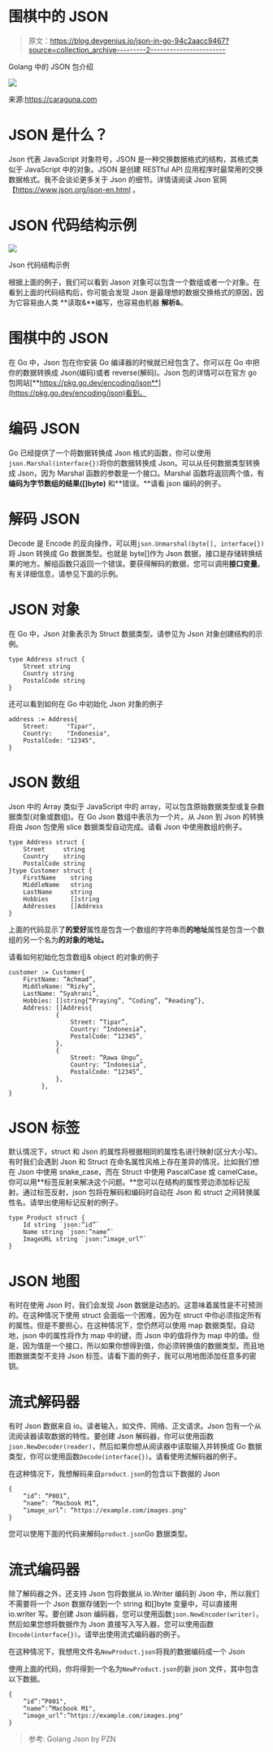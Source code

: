 # 围棋中的 JSON

> 原文：<https://blog.devgenius.io/json-in-go-94c2aacc9467?source=collection_archive---------2----------------------->

Golang 中的 JSON 包介绍

![](img/ae45ee9e7fdf8402f3bcc8dc23d46fbb.png)

来源:https://caraguna.com

# JSON 是什么？

Json 代表 JavaScript 对象符号，JSON 是一种交换数据格式的结构，其格式类似于 JavaScript 中的对象。JSON 是创建 RESTful API 应用程序时最常用的交换数据格式。我不会谈论更多关于 Json 的细节。详情请阅读 Json 官网【https://www.json.org/json-en.html 。

# JSON 代码结构示例

![](img/5a36a280d68e724207ecf4c923f29df4.png)

Json 代码结构示例

根据上面的例子，我们可以看到 Jason 对象可以包含一个数组或者一个对象。在看到上面的代码结构后，你可能会发现 Json 是最理想的数据交换格式的原因，因为它容易由人类 **读取&**编写，也容易由机器 **解析&**。

# 围棋中的 JSON

在 Go 中，Json 包在你安装 Go 编译器的时候就已经包含了。你可以在 Go 中把你的数据转换成 Json(编码)或者 reverse(解码)。Json 包的详情可以在官方 go 包网站[**https://pkg.go.dev/encoding/json**](https://pkg.go.dev/encoding/json)看到。

# 编码 JSON

Go 已经提供了一个将数据转换成 Json 格式的函数，你可以使用`json.Marshal(interface{})`将你的数据转换成 Json。可以从任何数据类型转换成 Json，因为 Marshal 函数的参数是一个接口。Marshal 函数将返回两个值，有**编码为字节数组的结果([]byte)** 和**错误。**请看 json 编码的例子。

# 解码 JSON

Decode 是 Encode 的反向操作，可以用`json.Unmarshal(byte[], interface{})`将 Json 转换成 Go 数据类型。也就是 byte[]作为 Json 数据，接口是存储转换结果的地方。解组函数只返回一个错误。要获得解码的数据，您可以调用**接口变量**。有关详细信息，请参见下面的示例。

# JSON 对象

在 Go 中，Json 对象表示为 Struct 数据类型。请参见为 Json 对象创建结构的示例。

```
type Address struct {
    Street string
    Country string
    PostalCode string
}
```

还可以看到如何在 Go 中初始化 Json 对象的例子

```
address := Address{
    Street:     "Tipar",
    Country:    "Indonesia",
    PostalCode: "12345",
}
```

# JSON 数组

Json 中的 Array 类似于 JavaScript 中的 array，可以包含原始数据类型或复杂数据类型(对象或数组)。在 Go Json 数组中表示为一个片。从 Json 到 Json 的转换将由 Json 包使用 slice 数据类型自动完成。请看 Json 中使用数组的例子。

```
type Address struct {
    Street     string
    Country    string
    PostalCode string
}type Customer struct {
    FirstName    string
    MiddleName   string
    LastName     string
    Hobbies      []string
    Addresses    []Address
}
```

上面的代码显示了**的爱好**属性是包含一个数组的字符串而**的地址**属性是包含一个数组的另一个名为**的对象的地址。**

请看如何初始化包含数组& object 的对象的例子

```
customer := Customer{
    FirstName: “Achmad”,
    MiddleName: “Rizky”,
    LastName: “Syahrani”,
    Hobbies: []string{“Praying”, “Coding”, “Reading”},
    Address: []Address{
             {
                 Street: “Tipar”,
                 Country: “Indonesia”,
                 PostalCode: “12345”,
             },
             {
                 Street: “Rawa Ungu”,
                 Country: “Indonesia”,
                 PostalCode: “12345”,
             },
         },
}
```

# JSON 标签

默认情况下，struct 和 Json 的属性将根据相同的属性名进行映射(区分大小写)。有时我们会遇到 Json 和 Struct 在命名属性风格上存在差异的情况，比如我们想在 Json 中使用 snake_case，而在 Struct 中使用 PascalCase 或 camelCase。你可以用**标签反射来解决这个问题。**您可以在结构的属性旁边添加标记反射。通过标签反射，json 包将在解码和编码时自动在 Json 和 struct 之间转换属性名。请举出使用标记反射的例子。

```
type Product struct {
    Id string `json:”id”`
    Name string `json:”name”`
    ImageURL string `json:”image_url”`
}
```

# JSON 地图

有时在使用 Json 时，我们会发现 Json 数据是动态的。这意味着属性是不可预测的。在这种情况下使用 struct 会面临一个困难，因为在 struct 中你必须指定所有的属性。但是不要担心，在这种情况下，您仍然可以使用 map 数据类型。自动地，json 中的属性将作为 map 中的键，而 Json 中的值将作为 map 中的值。但是，因为值是一个接口，所以如果你想得到值，你必须转换值的数据类型。而且地图数据类型不支持 Json 标签。请看下面的例子，我可以用地图添加任意多的密钥。

# 流式解码器

有时 Json 数据来自 io。读者输入，如文件、网络、正文请求。Json 包有一个从流阅读器读取数据的特性。要创建 Json 解码器，你可以使用函数`json.NewDecoder(reader)`，然后如果你想从阅读器中读取输入并转换成 Go 数据类型，你可以使用函数`Decode(interface{})`。请看使用流解码器的例子。

在这种情况下，我想解码来自`product.json`的包含以下数据的 Json

```
{
    “id”: “P001”,
    “name”: “Macbook M1”,
    “image_url”: “https://example.com/images.png"
}
```

您可以使用下面的代码来解码`product.json`Go 数据类型。

# 流式编码器

除了解码器之外，还支持 Json 包将数据从 io.Writer 编码到 Json 中，所以我们不需要将一个 Json 数据存储到一个 string 和[]byte 变量中，可以直接用 io.writer 写。要创建 Json 编码器，您可以使用函数`json.NewEncoder(writer)`，然后如果您想将数据作为 Json 直接写入写入器，您可以使用函数`Encode(interface{})`。请举出使用流式编码器的例子。

在这种情况下，我想用文件名`NewProduct.json`将我的数据编码成一个 Json

使用上面的代码，你将得到一个名为`NewProduct.json`的新 json 文件，其中包含以下数据。

```
{
    “id”:”P001",
    “name”:”Macbook M1",
    “image_url”:”https://example.com/images.png"
}
```

> 参考:
> Golang Json by PZN